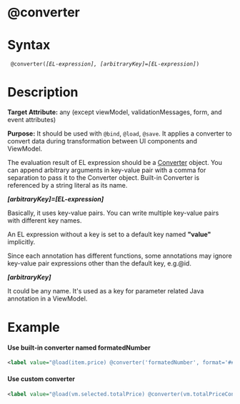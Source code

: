 # @converter

Syntax
======

` @converter(`*`[EL-expression], [arbitraryKey]=[EL-expression]`*`) `

Description
===========

**Target Attribute:** any (except viewModel, validationMessages, form, and event attributes)

**Purpose:** It should be used with ` @bind `, ` @load `, ` @save `. It applies a converter to convert data during transformation between UI components and ViewModel.

The evaluation result of EL expression should be a [Converter](http://www.zkoss.org/javadoc/latest/zk/org/zkoss/bind/Converter.html) object. You can append arbitrary arguments in key-value pair with a comma for separation to pass it to the Converter object. Built-in Converter is referenced by a string literal as its name.

***[arbitraryKey]=[EL-expression]***

Basically, it uses key-value pairs. You can write multiple key-value pairs with different key names.

An EL expression without a key is set to a default key named **"value"** implicitly.

Since each annotation has different functions, some annotations may ignore key-value pair expressions other than the default key, e.g.@id.

***[arbitraryKey]***

It could be any name. It's used as a key for parameter related Java annotation in a ViewModel.

Example
=======

#### Use built-in converter named formatedNumber
```xml
<label value="@load(item.price) @converter('formatedNumber', format='###,##0.00')"/>
```

#### Use custom converter
```xml
<label value="@load(vm.selected.totalPrice) @converter(vm.totalPriceConverter)"/>
```

